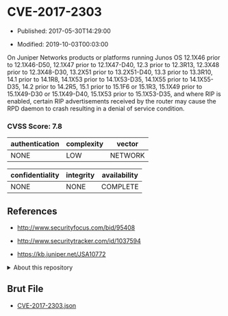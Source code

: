 # CVE-2017-2303

- Published: 2017-05-30T14:29:00

- Modified: 2019-10-03T00:03:00

On Juniper Networks products or platforms running Junos OS 12.1X46 prior to 12.1X46-D50, 12.1X47 prior to 12.1X47-D40, 12.3 prior to 12.3R13, 12.3X48 prior to 12.3X48-D30, 13.2X51 prior to 13.2X51-D40, 13.3 prior to 13.3R10, 14.1 prior to 14.1R8, 14.1X53 prior to 14.1X53-D35, 14.1X55 prior to 14.1X55-D35, 14.2 prior to 14.2R5, 15.1 prior to 15.1F6 or 15.1R3, 15.1X49 prior to 15.1X49-D30 or 15.1X49-D40, 15.1X53 prior to 15.1X53-D35, and where RIP is enabled, certain RIP advertisements received by the router may cause the RPD daemon to crash resulting in a denial of service condition.

### CVSS Score: **7.8**

| authentication | complexity | vector |
| --- | --- | --- |
| NONE | LOW | NETWORK |

| confidentiality | integrity | availability |
| --- | --- | --- |
| NONE | NONE | COMPLETE |

## References

* http://www.securityfocus.com/bid/95408

* http://www.securitytracker.com/id/1037594

* https://kb.juniper.net/JSA10772

<details>
<summary>About this repository</summary> 

  This repository is part of the project [Live Hack CVE](https://github.com/Live-Hack-CVE). Main website can be found [www.live-hack.org](https://www.live-hack.org) 
  
  Made by [Sn0wAlice](https://github.com/Sn0wAlice) for the people that care about security and need to have a feed of the latest CVEs. Hope you enjoy it, don't forget to star the repo and follow me on [Twitter](https://twitter.com/Sn0wAlice) and [Github](https://github.com/Sn0wAlice). And that is my [personnal website](https://www.alice-snow.me/)

  - [Home Page](https://github.com/Live-Hack-CVE)
  - [Framework](https://github.com/Live-Hack-CVE/cve-framework)
  - [CVE database](https://github.com/Live-Hack-CVE/full_database)
  - [Changelog](https://github.com/Live-Hack-CVE/Changelog)
</details>

## Brut File

* [CVE-2017-2303.json](https://raw.githubusercontent.com/Live-Hack-CVE/full_database/main/cves/2017/CVE-2017-2303.json)

